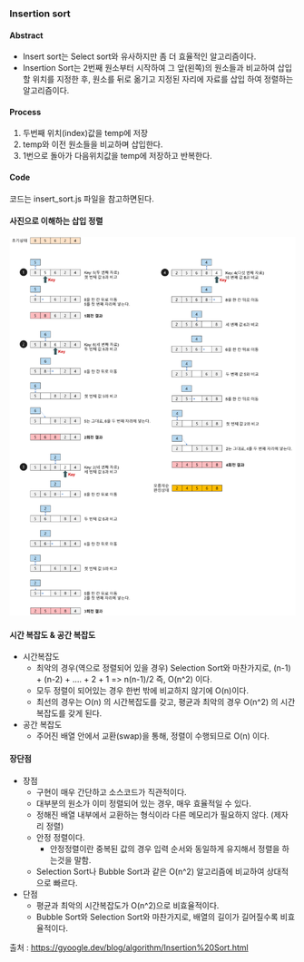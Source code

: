 ### Insertion sort
#### Abstract
- Insert sort는 Select sort와 유사하지만 좀 더 효율적인 알고리즘이다.
- Insertion Sort는 2번째 원소부터 시작하여 그 앞(왼쪽)의 원소들과 비교하여 삽입할 위치를 지정한 후, 원소를 뒤로 옮기고 지정된 자리에 자료를 삽입 하여 정렬하는 알고리즘이다.

#### Process
1. 두번째 위치(index)값을 temp에 저장
2. temp와 이전 원소들을 비교하며 삽입한다.
3. 1번으로 돌아가 다음위치값을 temp에 저장하고 반복한다.

#### Code
코드는 insert_sort.js 파일을 참고하면된다.

#### 사진으로 이해하는 삽입 정렬
![img.png](img.png)

#### 시간 복잡도 & 공간 복잡도
 - 시간복잡도
    - 최악의 경우(역으로 정렬되어 있을 경우) Selection Sort와 마찬가지로, (n-1) + (n-2) + .... + 2 + 1 => n(n-1)/2 즉, O(n^2) 이다.
    - 모두 정렬이 되어있는 경우 한번 밖에 비교하지 않기에 O(n)이다.
    - 최선의 경우는 O(n) 의 시간복잡도를 갖고, 평균과 최악의 경우 O(n^2) 의 시간복잡도를 갖게 된다.
 - 공간 복잡도
   - 주어진 배열 안에서 교환(swap)을 통해, 정렬이 수행되므로 O(n) 이다.

#### 장단점

- 장점
  - 구현이 매우 간단하고 소스코드가 직관적이다.
  - 대부분의 원소가 이미 정렬되어 있는 경우, 매우 효율적일 수 있다.
  - 정해진 배열 내부에서 교환하는 형식이라 다른 메모리가 필요하지 않다. (제자리 정렬)
  - 안정 정렬이다. 
    - 안정정렬이란 중복된 값의 경우 입력 순서와 동일하게 유지해서 정렬을 하는것을 말함.
  - Selection Sort나 Bubble Sort과 같은 O(n^2) 알고리즘에 비교하여 상대적으로 빠르다.
- 단점
  - 평균과 최악의 시간복잡도가 O(n^2)으로 비효율적이다.
  - Bubble Sort와 Selection Sort와 마찬가지로, 배열의 길이가 길어질수록 비효율적이다.

출처 : https://gyoogle.dev/blog/algorithm/Insertion%20Sort.html